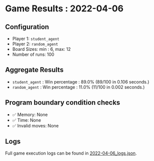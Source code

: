 
# Game Results : 2022-04-06


 ## Configuration 

 - Player 1: `student_agent`
 - Player 2: `random_agent`
 - Board Sizes: min : 6, max: 12
 - Number of runs: 100


 ## Aggregate Results 

 - `student_agent` : Win percentage : 89.0% (89/100 in 0.106 seconds.)
 - `random_agent` : Win percentage : 11.0% (11/100 in 0.002 seconds.)


 ## Program boundary condition checks 

 - :white_check_mark: Memory: None
 - :white_check_mark: Time: None
 - :white_check_mark: Invalid moves: None


 ## Logs 

 Full game execution logs can be found in [2022-04-06_logs.json](2022-04-06_logs.json).


